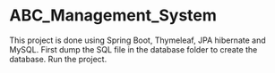 # ABC_Management_System
This project is done using Spring Boot, Thymeleaf, JPA hibernate and MySQL.
First dump the SQL file in the database folder to create the database.
Run the project.

